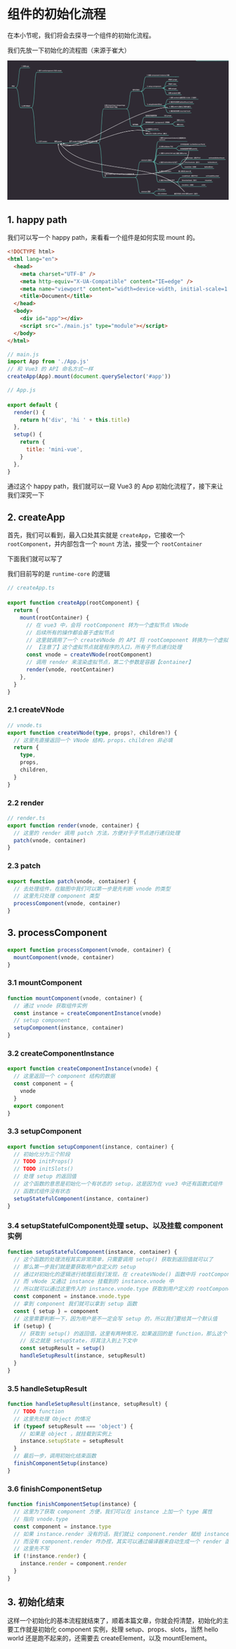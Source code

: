 # 组件的初始化流程

在本小节呢，我们将会去探寻一个组件的初始化流程。

我们先放一下初始化的流程图（来源于崔大）

![init](../mindmap/初始化流程图.png)

## 1. happy path

我们可以写一个 happy path，来看看一个组件是如何实现 mount 的。

```html
<!DOCTYPE html>
<html lang="en">
  <head>
    <meta charset="UTF-8" />
    <meta http-equiv="X-UA-Compatible" content="IE=edge" />
    <meta name="viewport" content="width=device-width, initial-scale=1.0" />
    <title>Document</title>
  </head>
  <body>
    <div id="app"></div>
    <script src="./main.js" type="module"></script>
  </body>
</html>
```

```js
// main.js
import App from './App.js'
// 和 Vue3 的 API 命名方式一样
createApp(App).mount(document.querySelector('#app'))
```

```js
// App.js

export default {
  render() {
    return h('div', 'hi ' + this.title)
  },
  setup() {
    return {
      title: 'mini-vue',
    }
  },
}
```

通过这个 happy path，我们就可以一窥 Vue3 的 App 初始化流程了，接下来让我们深究一下

## 2. createApp

首先，我们可以看到，最入口处其实就是 `createApp`，它接收一个 `rootComponent`，并内部包含一个 `mount` 方法，接受一个 `rootContainer`

下面我们就可以写了

我们目前写的是 `runtime-core` 的逻辑

```ts
// createApp.ts

export function createApp(rootComponent) {
  return {
    mount(rootContainer) {
      // 在 vue3 中，会将 rootComponent 转为一个虚拟节点 VNode
      // 后续所有的操作都会基于虚拟节点
      // 这里就调用了一个 createVNode 的 API 将 rootComponent 转换为一个虚拟节点
      // 【注意了】这个虚拟节点就是程序的入口，所有子节点递归处理
      const vnode = createVNode(rootComponent)
      // 调用 render 来渲染虚拟节点，第二个参数是容器【container】
      render(vnode, rootContainer)
    },
  }
}
```

### 2.1 createVNode

```ts
// vnode.ts
export function createVNode(type, props?, children?) {
  // 这里先直接返回一个 VNode 结构，props、children 非必填
  return {
    type,
    props,
    children,
  }
}
```

### 2.2 render

```ts
// render.ts
export function render(vnode, container) {
  // 这里的 render 调用 patch 方法，方便对于子节点进行递归处理
  patch(vnode, container)
}
```

### 2.3 patch

```ts
export function patch(vnode, container) {
  // 去处理组件，在脑图中我们可以第一步是先判断 vnode 的类型
  // 这里先只处理 component 类型
  processComponent(vnode, container)
}
```

## 3. processComponent

```ts
export function processComponent(vnode, container) {
  mountComponent(vnode, container)
}
```

### 3.1 mountComponent

```ts
function mountComponent(vnode, container) {
  // 通过 vnode 获取组件实例
  const instance = createComponentInstance(vnode)
  // setup component
  setupComponent(instance, container)
}
```

### 3.2 createComponentInstance

```ts
export function createComponentInstance(vnode) {
  // 这里返回一个 component 结构的数据
  const component = {
    vnode
  }
  export component
}
```

### 3.3 setupComponent

```ts
export function setupComponent(instance, container) {
  // 初始化分为三个阶段
  // TODO initProps()
  // TODO initSlots()
  // 处理 setup 的返回值
  // 这个函数的意思是初始化一个有状态的 setup，这是因为在 vue3 中还有函数式组件
  // 函数式组件没有状态
  setupStatefulComponent(instance, container)
}
```

### 3.4 setupStatefulComponent处理 setup、以及挂载 component 实例

```ts
function setupStatefulComponent(instance, container) {
  // 这个函数的处理流程其实非常简单，只需要调用 setup() 获取到返回值就可以了
  // 那么第一步我们就是要获取用户自定义的 setup
  // 通过对初始化的逻辑进行梳理后我们发现，在 createVNode() 函数中将 rootComponent 挂载到了 vNode.type
  // 而 vNode 又通过 instance 挂载到的 instance.vnode 中
  // 所以就可以通过这里传入的 instance.vnode.type 获取到用户定义的 rootComponent
  const component = instance.vnode.type
  // 拿到 component 我们就可以拿到 setup 函数
  const { setup } = component
  // 这里需要判断一下，因为用户是不一定会写 setup 的，所以我们要给其一个默认值
  if (setup) {
    // 获取到 setup() 的返回值，这里有两种情况，如果返回的是 function，那么这个 function 将会作为组件的 render
    // 反之就是 setupState，将其注入到上下文中
    const setupResult = setup()
    handleSetupResult(instance, setupResult)
  }
}
```

### 3.5 handleSetupResult

```ts
function handleSetupResult(instance, setupResult) {
  // TODO function
  // 这里先处理 Object 的情况
  if (typeof setupResult === 'object') {
    // 如果是 object ，就挂载到实例上
    instance.setupState = setupResult
  }
  // 最后一步，调用初始化结束函数
  finishComponentSetup(instance)
}
```

### 3.6 finishComponentSetup

```ts
function finishComponentSetup(instance) {
  // 这里为了获取 component 方便，我们可以在 instance 上加一个 type 属性
  // 指向 vnode.type
  const component = instance.type
  // 如果 instance.render 没有的话，我们就让 component.render 赋给 instance.render
  // 而没有 component.render 咋办捏，其实可以通过编译器来自动生成一个 render 函数
  // 这里先不写
  if (!instance.render) {
    instance.render = component.render
  }
}
```

## 3. 初始化结束

这样一个初始化的基本流程就结束了，顺着本篇文章，你就会捋清楚，初始化的主要工作就是初始化 component 实例，处理 setup、props、slots，当然 hello world 还是跑不起来的，还需要去 createElement，以及 mountElement。

